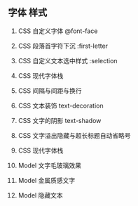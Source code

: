 ## 字体 样式

1. CSS 自定义字体 @font-face
2. CSS 段落首字符下沉 :first-letter
3. CSS 自定义文本选中样式 :selection
4. CSS 现代字体栈
5. CSS 间隔与间距与换行
6. CSS 文本装饰 text-decoration
7. CSS 文字的阴影 text-shadow
9. CSS 文字溢出隐藏与超长标题自动省略号
13. CSS 现代字体栈

8. Model 文字毛玻璃效果
10. Model 金属质感文字
11. Model 隐藏文本